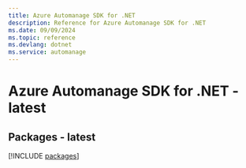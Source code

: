 ```yaml
---
title: Azure Automanage SDK for .NET
description: Reference for Azure Automanage SDK for .NET
ms.date: 09/09/2024
ms.topic: reference
ms.devlang: dotnet
ms.service: automanage
---
```

# Azure Automanage SDK for .NET - latest
## Packages - latest
[!INCLUDE [packages](automanage-index.md)]